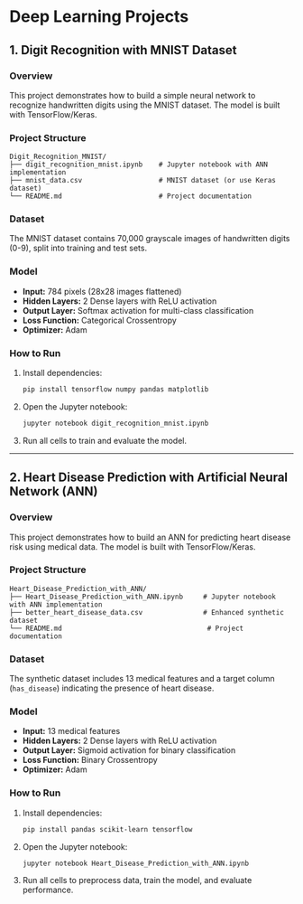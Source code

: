 # **Deep Learning Projects**

## 1. **Digit Recognition with MNIST Dataset**

### Overview
This project demonstrates how to build a simple neural network to recognize handwritten digits using the MNIST dataset. The model is built with TensorFlow/Keras.

### Project Structure
```
Digit_Recognition_MNIST/
├── digit_recognition_mnist.ipynb    # Jupyter notebook with ANN implementation
├── mnist_data.csv                   # MNIST dataset (or use Keras dataset)
└── README.md                        # Project documentation
```

### Dataset
The MNIST dataset contains 70,000 grayscale images of handwritten digits (0-9), split into training and test sets.

### Model
- **Input:** 784 pixels (28x28 images flattened)
- **Hidden Layers:** 2 Dense layers with ReLU activation
- **Output Layer:** Softmax activation for multi-class classification
- **Loss Function:** Categorical Crossentropy
- **Optimizer:** Adam

### How to Run
1. Install dependencies:
   ```bash
   pip install tensorflow numpy pandas matplotlib
   ```
2. Open the Jupyter notebook:
   ```bash
   jupyter notebook digit_recognition_mnist.ipynb
   ```
3. Run all cells to train and evaluate the model.

---

## 2. **Heart Disease Prediction with Artificial Neural Network (ANN)**

### Overview
This project demonstrates how to build an ANN for predicting heart disease risk using medical data. The model is built with TensorFlow/Keras.

### Project Structure
```
Heart_Disease_Prediction_with_ANN/
├── Heart_Disease_Prediction_with_ANN.ipynb     # Jupyter notebook with ANN implementation
├── better_heart_disease_data.csv               # Enhanced synthetic dataset
└── README.md                                    # Project documentation
```

### Dataset
The synthetic dataset includes 13 medical features and a target column (`has_disease`) indicating the presence of heart disease.

### Model
- **Input:** 13 medical features
- **Hidden Layers:** 2 Dense layers with ReLU activation
- **Output Layer:** Sigmoid activation for binary classification
- **Loss Function:** Binary Crossentropy
- **Optimizer:** Adam

### How to Run
1. Install dependencies:
   ```bash
   pip install pandas scikit-learn tensorflow
   ```
2. Open the Jupyter notebook:
   ```bash
   jupyter notebook Heart_Disease_Prediction_with_ANN.ipynb
   ```
3. Run all cells to preprocess data, train the model, and evaluate performance.

